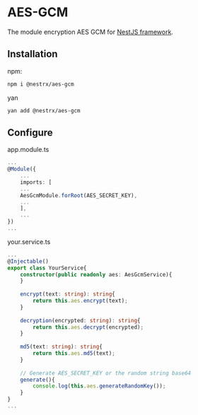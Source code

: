 # AES-GCM
The module encryption AES GCM for [NestJS framework](https://nestjs.com/).

## Installation

npm: 
```bash
npm i @nestrx/aes-gcm
```
yan
```bash
yan add @nestrx/aes-gcm
```

## Configure


app.module.ts
```ts
...
@Module({
	...
	imports: [
    ...
    AesGcmModule.forRoot(AES_SECRET_KEY),
    ...
	],
	...
})
...
```

your.service.ts

```ts
...
@Injectable()
export class YourService{
	constructor(public readonly aes: AesGcmService){
	}
	
	encrypt(text: string): string{
		return this.aes.encrypt(text);
	}
	
	decryption(encrypted: string): string{
		return this.aes.decrypt(encrypted);
	}
	
	md5(text: string): string{
		return this.aes.md5(text);
	}
	
	// Generate AES_SECRET_KEY or the random string base64
	generate(){
		console.log(this.aes.generateRandomKey());
	}
}
...
```

